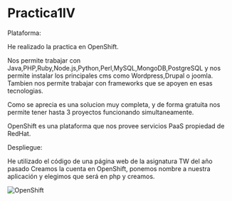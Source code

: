 Practica1IV
===========
Plataforma:

He realizado la practica en OpenShift.

Nos permite trabajar con Java,PHP,Ruby,Node.js,Python,Perl,MySQL,MongoDB,PostgreSQL y nos permite instalar los principales cms como Wordpress,Drupal o joomla. Tambien nos permite trabajar con frameworks que se apoyen en esas tecnologias.

Como se aprecia es una solucion muy completa, y de forma gratuita nos permite tener hasta 3 proyectos funcionando simultaneamente.

OpenShift es una plataforma que nos provee servicios PaaS propiedad de RedHat.

Despliegue:

He utilizado el código de una página web de la asignatura TW del año pasado
Creamos la cuenta en OpenShift, ponemos nombre a nuestra aplicación y elegimos que será en php y creamos.

![](./images/Selección_016.png "OpenShift")

